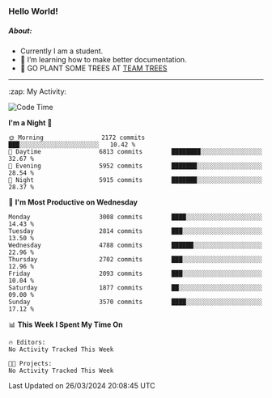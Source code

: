 ### Hello World!

##### About:
- Currently I am a student.
- 🌱 I’m learning how to make better documentation.
- 🌱 GO PLANT SOME TREES AT [TEAM TREES](https://teamtrees.org/)

---
  <summary>:zap: My Activity:</summary>
  
<!--START_SECTION:waka-->
![Code Time](http://img.shields.io/badge/Code%20Time-1%2C302%20hrs%2057%20mins-blue)

**I'm a Night 🦉** 

```text
🌞 Morning                2172 commits        ███░░░░░░░░░░░░░░░░░░░░░░   10.42 % 
🌆 Daytime                6813 commits        ████████░░░░░░░░░░░░░░░░░   32.67 % 
🌃 Evening                5952 commits        ███████░░░░░░░░░░░░░░░░░░   28.54 % 
🌙 Night                  5915 commits        ███████░░░░░░░░░░░░░░░░░░   28.37 % 
```
📅 **I'm Most Productive on Wednesday** 

```text
Monday                   3008 commits        ████░░░░░░░░░░░░░░░░░░░░░   14.43 % 
Tuesday                  2814 commits        ███░░░░░░░░░░░░░░░░░░░░░░   13.50 % 
Wednesday                4788 commits        ██████░░░░░░░░░░░░░░░░░░░   22.96 % 
Thursday                 2702 commits        ███░░░░░░░░░░░░░░░░░░░░░░   12.96 % 
Friday                   2093 commits        ███░░░░░░░░░░░░░░░░░░░░░░   10.04 % 
Saturday                 1877 commits        ██░░░░░░░░░░░░░░░░░░░░░░░   09.00 % 
Sunday                   3570 commits        ████░░░░░░░░░░░░░░░░░░░░░   17.12 % 
```


📊 **This Week I Spent My Time On** 

```text
🔥 Editors: 
No Activity Tracked This Week

🐱‍💻 Projects: 
No Activity Tracked This Week
```


 Last Updated on 26/03/2024 20:08:45 UTC
<!--END_SECTION:waka-->

